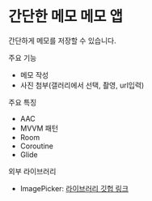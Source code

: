 # 간단한 메모 메모 앱
간단하게 메모를 저장할 수 있습니다.

주요 기능
- 메모 작성
- 사진 첨부(갤러리에서 선택, 촬영, url입력)

주요 특징
- AAC
- MVVM 패턴
- Room
- Coroutine
- Glide

외부 라이브러리
- ImagePicker: <a href="https://github.com/esafirm/android-image-picker">라이브러리 깃헙 링크</a>
